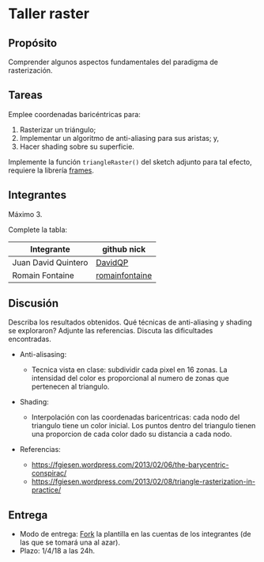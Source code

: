# Taller raster

## Propósito

Comprender algunos aspectos fundamentales del paradigma de rasterización.

## Tareas

Emplee coordenadas baricéntricas para:

1. Rasterizar un triángulo;
2. Implementar un algoritmo de anti-aliasing para sus aristas; y,
3. Hacer shading sobre su superficie.

Implemente la función ```triangleRaster()``` del sketch adjunto para tal efecto, requiere la librería [frames](https://github.com/VisualComputing/framesjs/releases).

## Integrantes

Máximo 3.

Complete la tabla:

| Integrante | github nick |
|------------|-------------|
| Juan David Quintero      | [DavidQP](https://github.com/davidqp)            |
| Romain Fontaine          | [romainfontaine](https://github.com/romainfontaine)            |


## Discusión

Describa los resultados obtenidos. Qué técnicas de anti-aliasing y shading se exploraron? Adjunte las referencias. Discuta las dificultades encontradas.
- Anti-alisasing:
  - Tecnica vista en clase: subdividir cada pixel en 16 zonas. La intensidad del color es proporcional al numero de zonas que pertenecen al triangulo.

- Shading:
  - Interpolación con las coordenadas baricentricas: cada nodo del triangulo tiene un color inicial. Los puntos dentro del triangulo tienen una proporcion de cada color dado su distancia a cada nodo.

- Referencias:
  - https://fgiesen.wordpress.com/2013/02/06/the-barycentric-conspirac/
  - https://fgiesen.wordpress.com/2013/02/08/triangle-rasterization-in-practice/ 

## Entrega

* Modo de entrega: [Fork](https://help.github.com/articles/fork-a-repo/) la plantilla en las cuentas de los integrantes (de las que se tomará una al azar).
* Plazo: 1/4/18 a las 24h.
